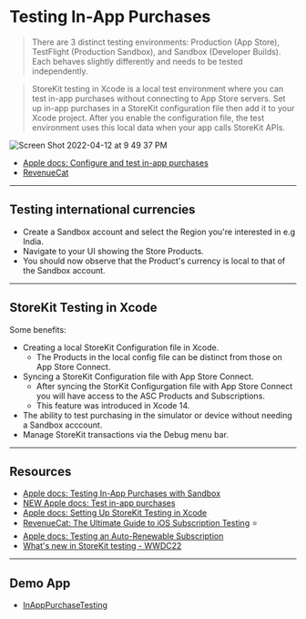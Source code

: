 # Testing In-App Purchases

> There are 3 distinct testing environments: Production (App Store), TestFlight (Production Sandbox), and Sandbox (Developer Builds). Each behaves slightly differently and needs to be tested independently.

> StoreKit testing in Xcode is a local test environment where you can test in-app purchases without connecting to App Store servers. Set up in-app purchases in a StoreKit configuration file then add it to your Xcode project. After you enable the configuration file, the test environment uses this local data when your app calls StoreKit APIs.

![Screen Shot 2022-04-12 at 9 49 37 PM](https://user-images.githubusercontent.com/1819208/163083557-0662d0c6-9855-4399-ab4c-ca6e712f5a18.png)

* [Apple docs: Configure and test in-app purchases](https://help.apple.com/app-store-connect/#/dev7e89e149d)
* [RevenueCat](https://www.revenuecat.com/blog/engineering/the-ultimate-guide-to-subscription-testing-on-ios/)

***

## Testing international currencies 

* Create a Sandbox account and select the Region you're interested in e.g India.
* Navigate to your UI showing the Store Products. 
* You should now observe that the Product's currency is local to that of the Sandbox account.

***

## StoreKit Testing in Xcode 

Some benefits: 
* Creating a local StoreKit Configuration file in Xcode.
  * The Products in the local config file can be distinct from those on App Store Connect.
* Syncing a StoreKit Configuration file with App Store Connect.
  * After syncing the StorKit Configurgation file with App Store Connect you will have access to the ASC Products and Subscriptions.
  * This feature was introduced in Xcode 14. 
* The ability to test purchasing in the simulator or device without needing a Sandbox acccount.
* Manage StoreKit transactions via the Debug menu bar.

***

## Resources

* [Apple docs: Testing In-App Purchases with Sandbox
](https://developer.apple.com/documentation/storekit/in-app_purchase/testing_in-app_purchases_with_sandbox)
* [NEW Apple docs: Test in-app purchases](https://developer.apple.com/help/app-store-connect/test-in-app-purchases-main/test-in-app-purchases)
* [Apple docs: Setting Up StoreKit Testing in Xcode](https://developer.apple.com/documentation/xcode/setting-up-storekit-testing-in-xcode)
* [RevenueCat: The Ultimate Guide to iOS Subscription Testing](https://www.revenuecat.com/blog/the-ultimate-guide-to-subscription-testing-on-ios#sandbox) ⭐️
* [Apple docs: Testing an Auto-Renewable Subscription](https://developer.apple.com/documentation/storekit/in-app_purchase/testing_in-app_purchases_with_sandbox/testing_an_auto-renewable_subscription)
* [What's new in StoreKit testing - WWDC22](https://developer.apple.com/videos/play/wwdc2022/10039/)

***

## Demo App

* [InAppPurchaseTesting](https://github.com/alexpaul/InAppPurchaseTesting)
